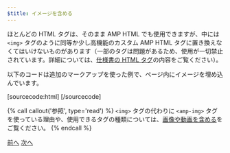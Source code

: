 ```yaml
---
$title: イメージを含める
---
```


ほとんどの HTML タグは、そのまま AMP HTML でも使用できますが、中には `<img>` タグのように同等か少し高機能のカスタム AMP HTML タグに置き換えなくてはいけないものがあります（一部のタグは問題があるため、使用が一切禁止されています。詳細については、[仕様書の HTML タグ](/ja/docs/reference/spec.html)の内容をご覧ください）。

以下のコードは追加のマークアップを使った例で、ページ内にイメージを埋め込んでいます。

[sourcecode:html]
<amp-img src="welcome.jpg" alt="Welcome" height="400" width="800"></amp-img>
[/sourcecode]

{% call callout('参照', type='read') %}
`<img>` タグの代わりに `<amp-img>` タグを使っている理由や、使用できるタグの種類については、[画像や動画を含める](/ja/docs/guides/amp_replacements.html)をご覧ください。
{% endcall %}

<div class="prev-next-buttons">
  <a class="button prev-button" href="/ja/docs/tutorials/create/basic_markup.html"><span class="arrow-prev">前へ</span></a>
  <a class="button next-button" href="/ja/docs/tutorials/create/presentation_layout.html"><span class="arrow-next">次へ</span></a>
</div>

